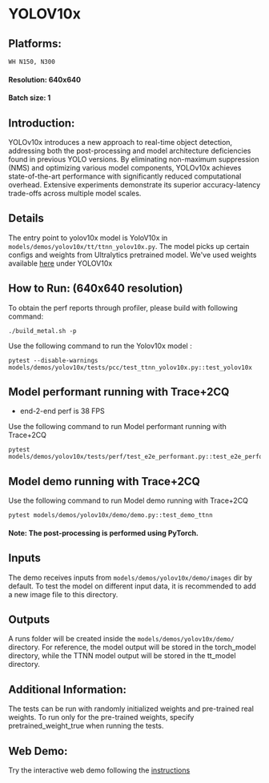 # YOLOV10x

## Platforms:
    WH N150, N300

#### Resolution: 640x640
#### Batch size: 1

## Introduction:
YOLOv10x introduces a new approach to real-time object detection, addressing both the post-processing and model architecture deficiencies found in previous YOLO versions. By eliminating non-maximum suppression (NMS) and optimizing various model components, YOLOv10x achieves state-of-the-art performance with significantly reduced computational overhead. Extensive experiments demonstrate its superior accuracy-latency trade-offs across multiple model scales.

## Details
The entry point to yolov10x model is YoloV10x in `models/demos/yolov10x/tt/ttnn_yolov10x.py`. The
model picks up certain configs and weights from Ultralytics pretrained model. We've used weights available [here](https://docs.ultralytics.com/models/yolov10x/#performance) under YOLOV10x

## How to Run: (640x640 resolution)

To obtain the perf reports through profiler, please build with following command:
```
./build_metal.sh -p
```

Use the following command to run the Yolov10x model :

```
pytest --disable-warnings models/demos/yolov10x/tests/pcc/test_ttnn_yolov10x.py::test_yolov10x
```

## Model performant running with Trace+2CQ
- end-2-end perf is 38 FPS <br>

Use the following command to run Model performant running with Trace+2CQ

```
pytest models/demos/yolov10x/tests/perf/test_e2e_performant.py::test_e2e_performant
```

## Model demo running with Trace+2CQ

Use the following command to run Model demo running with Trace+2CQ

```
pytest models/demos/yolov10x/demo/demo.py::test_demo_ttnn
```

#### Note: The post-processing is performed using PyTorch.

## Inputs
The demo receives inputs from `models/demos/yolov10x/demo/images` dir by default. To test the model on different input data, it is recommended to add a new image file to this directory.
## Outputs
A runs folder will be created inside the `models/demos/yolov10x/demo/` directory. For reference, the model output will be stored in the torch_model directory, while the TTNN model output will be stored in the tt_model directory.

## Additional Information:
The tests can be run with  randomly initialized weights and pre-trained real weights.  To run only for the pre-trained weights, specify pretrained_weight_true when running the tests.

## Web Demo:
Try the interactive web demo following the [instructions](https://github.com/tenstorrent/tt-metal/blob/main/models/demos/yolov10x/web_demo/README.md)
